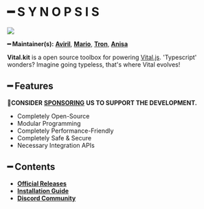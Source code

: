 # ━ S Y N O P S I S

![](https://cdn.discordapp.com/attachments/867657575725269003/907028708823539712/vStudio.png)

**━ Maintainer(s):** [**Aviril**](https://github.com/Aviril), [**Mario**](https://github.com/OvileAmriam), [**Tron**](https://github.com/OvileAmriam), [**Anisa**](https://github.com/Anisa-Nur)

**Vital.kit** is a open source toolbox for powering [Vital.js](https://github.com/ov-studio/Vital.js). 'Typescript' wonders? Imagine going typeless, that's where Vital evolves!

## ━ Features

💎**CONSIDER** [**SPONSORING**](https://ko-fi.com/ovStudio) **US TO SUPPORT THE DEVELOPMENT.**

* Completely Open-Source
* Modular Programming
* Completely Performance-Friendly
* Completely Safe & Secure
* Necessary Integration APIs

## ━ Contents

* [**Official Releases**](https://github.com/ov-studio/Vital.kit/releases)
* [**Installation Guide**](https://github.com/ov-studio/Vital.kit/wiki)
* [**Discord Community**](http://discord.gg/sVCnxPW)
